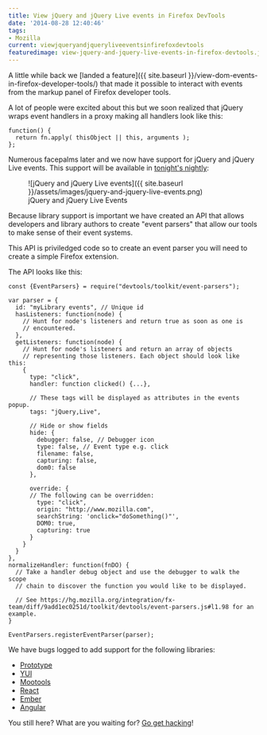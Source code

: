 ```yaml
---
title: View jQuery and jQuery Live events in Firefox DevTools
date: '2014-08-28 12:40:46'
tags:
- Mozilla
current: viewjqueryandjqueryliveeventsinfirefoxdevtools
featuredimage: view-jquery-and-jquery-live-events-in-firefox-devtools.jpg
---
```


A little while back we [landed a feature]({{ site.baseurl }}/view-dom-events-in-firefox-developer-tools/) that made it possible to interact with events from the markup panel of Firefox developer tools.

A lot of people were excited about this but we soon realized that jQuery wraps event handlers in a proxy making all handlers look like this:
```
function() {
  return fn.apply( thisObject || this, arguments );
};
```

Numerous facepalms later and we now have support for jQuery and jQuery Live events. This support will be available in [tonight's nightly](http://nightly.mozilla.org/):

<figure markdown="1">
  ![jQuery and jQuery Live events]({{ site.baseurl }}/assets/images/jquery-and-jquery-live-events.png)
  <figcaption>jQuery and jQuery Live Events</figcaption>
</figure>

Because library support is important we have created an API that allows developers and library authors to create "event parsers" that allow our tools to make sense of their event systems.

This API is priviledged code so to create an event parser you will need to create a simple Firefox extension.

The API looks like this:
```
const {EventParsers} = require("devtools/toolkit/event-parsers");

var parser = {
  id: "myLibrary events", // Unique id
  hasListeners: function(node) {
    // Hunt for node's listeners and return true as soon as one is
    // encountered.
  },
  getListeners: function(node) {
    // Hunt for node's listeners and return an array of objects
    // representing those listeners. Each object should look like this:
    {
      type: "click",
      handler: function clicked() {...},

      // These tags will be displayed as attributes in the events popup.
      tags: "jQuery,Live",

      // Hide or show fields
      hide: {
        debugger: false, // Debugger icon
        type: false, // Event type e.g. click
        filename: false,
        capturing: false,
        dom0: false
      },

      override: {
      // The following can be overridden:
        type: "click",
        origin: "http://www.mozilla.com",
        searchString: 'onclick="doSomething()"',
        DOM0: true,
        capturing: true
      }
    }
  }
},
normalizeHandler: function(fnDO) {
  // Take a handler debug object and use the debugger to walk the scope
  // chain to discover the function you would like to be displayed.

  // See https://hg.mozilla.org/integration/fx-team/diff/9add1ec0251d/toolkit/devtools/event-parsers.js#l1.98 for an example.
}

EventParsers.registerEventParser(parser);
```

We have bugs logged to add support for the following libraries:

* [Prototype](https://bugzilla.mozilla.org/show_bug.cgi?id=1044933)
* [YUI](https://bugzilla.mozilla.org/show_bug.cgi?id=1044935)
* [Mootools](https://bugzilla.mozilla.org/show_bug.cgi?id=1044936)
* [React](https://bugzilla.mozilla.org/show_bug.cgi?id=1044939)
* [Ember](https://bugzilla.mozilla.org/show_bug.cgi?id=1044942)
* [Angular](https://bugzilla.mozilla.org/show_bug.cgi?id=1044944)

You still here? What are you waiting for? [Go get hacking](https://wiki.mozilla.org/DevTools/Hacking)!
